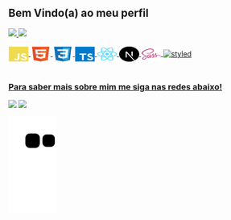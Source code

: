 ## Bem Vindo(a) ao meu perfil

<div>
  <a href="https://github.com/Pereirajhon">
  <img height="180em" src="https://github-readme-stats.vercel.app/api?username=Pereirajhon&show_icons=true&theme=tokyonight&include_all_commits=true&count_private=true"
   />
    
  <img height="180em" src="https://github-readme-stats.vercel.app/api/top-langs/?username=Pereirajhon&layout=compact&langs_count=6&theme=tokyonight"/>
</div>
<div style="display: inline_block"><br>
  <img align="center" alt="Js" height="30" width="40" src="https://raw.githubusercontent.com/devicons/devicon/master/icons/javascript/javascript-plain.svg">
  <img align="center" alt="HTML" height="30" width="40" src="https://raw.githubusercontent.com/devicons/devicon/master/icons/html5/html5-original.svg">
  <img align="center" alt="CSS" height="30" width="40" src="https://raw.githubusercontent.com/devicons/devicon/master/icons/css3/css3-original.svg">
  <img align="center" alt="typescript" height="30" width="40" src="https://raw.githubusercontent.com/devicons/devicon/master/icons/typescript/typescript-original.svg">
  <img align="center" alt="Reactjs" height="30" width="40" src="https://raw.githubusercontent.com/devicons/devicon/master/icons/react/react-original.svg">
  <img align="center" alt="Nextjs" height="30" width="40" src="https://raw.githubusercontent.com/devicons/devicon/master/icons/nextjs/nextjs-original.svg">
  <img align="center" alt="styled" height="30" width="40" src="https://raw.githubusercontent.com/devicons/devicon/master/icons/sass/sass-original.svg">
  <img align="center" alt="styled" height="30" width="40"       src="https://camo.githubusercontent.com/2efb38828ccd5a6416c1df1c9560f3f882cecddd4f9b6289bec28bd665aa1572/68747470733a2f2f7777772e7376677265706f2e636f6d2f73686f772f3337343130342f7374796c65642e737667">
  
</div>
 
 <br>
 
  ### Para saber mais sobre mim me siga nas redes abaixo!
 
<div> 
  <a href = "mailto:jvpereira1010@gmail.com"><img src="https://img.shields.io/badge/-Gmail-%23333?style=for-the-badge&logo=gmail&logoColor=white" target="_blank"></a>
  <a href="https://www.linkedin.com/in/jo%C3%A3o-vitor-pereira-57b40a218/" target="_blank"><img src="https://img.shields.io/badge/-LinkedIn-%230077B5?style=for-the-badge&logo=linkedin&logoColor=white" target="_blank"></a> 
 
  ![Snake animation](https://github.com/Pereirajhon/Pereirajhon/blob/output/github-contribution-grid-snake.svg)

</div>
